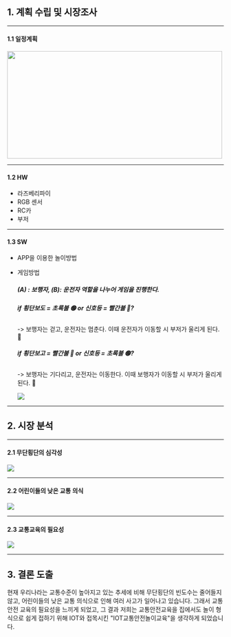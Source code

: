 ## 1. 계획 수립 및 시장조사

_____________________________________________________________________________________________________________________________________

#### 1.1 일정계획
<img src="https://user-images.githubusercontent.com/77679326/125577607-5038cc7a-c35f-4dce-8824-5c09b50bdc26.png" width="500" height="250">

____________________________________________________________________________________________________________________________________

#### 1.2 HW
* 라즈베리파이
* RGB 센서
* RC카
* 부저

_____________________________________________________________________________________________________________________________________

#### 1.3 SW
* APP을 이용한 놀이방법
* 게임방법
  ##### (A) : 보행자, (B): 운전자 역할을 나누어 게임을 진행한다.

  #####   if 횡단보도 = 초록불 🟢 or 신호등 = 빨간불 🔴?
  -> 보행자는 걷고, 운전자는 멈춘다. 이때 운전자가 이동할 시 부저가 울리게 된다. 📢

  #####   if 횡단보고 = 빨간불 🔴 or 신호등 = 초록불 🟢?
  -> 보행자는 기다리고, 운전자는 이동한다. 이때 보행자가 이동할 시 부저가 울리게 된다. 📢
  
  <img src="https://user-images.githubusercontent.com/39722540/125579805-7b2850ee-5500-477a-8e10-d2b1fdd4c4c1.PNG">

____________________________________________________________________________________________________________________________________

## 2. 시장 분석



____________________________________________________________________________________________________________________________________

#### 2.1 무단횡단의 심각성

<img src="https://user-images.githubusercontent.com/39722540/125580469-d54e2daa-f007-4820-a10f-98194e50ee0b.PNG">

____________________________________________________________________________________________________________________________________

#### 2.2 어린이들의 낮은 교통 의식

<img src="https://user-images.githubusercontent.com/39722540/125580638-23e88f3d-4c17-40a6-a51c-3c5faf7079e1.PNG">

____________________________________________________________________________________________________________________________________

#### 2.3 교통교육의 필요성

<img src="https://user-images.githubusercontent.com/39722540/125580959-fb5371a5-6509-417c-8e55-8b2ab68cc833.PNG">

____________________________________________________________________________________________________________________________________

## 3. 결론 도출

현재 우리나라는 교통수준이 높아지고 있는 추세에 비해 무단횡단의 빈도수는 줄어들지 않고, 어린이들의 낮은 교통 의식으로 인해 여러 사고가 일어나고 있습니다.
그래서 교통안전 교육의 필요성을 느끼게 되었고, 
그 결과 저희는 교통안전교육을 집에서도 놀이 형식으로 쉽게 접하기 위해 IOT와 접목시킨 "IOT교통안전놀이교육"을 생각하게 되었습니다.

